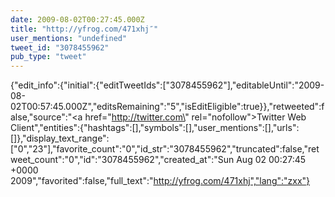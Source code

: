 ```yaml
---
date: 2009-08-02T00:27:45.000Z
title: "http://yfrog.com/471xhj″"
user_mentions: "undefined"
tweet_id: "3078455962"
pub_type: "tweet"
---
```

{"edit_info":{"initial":{"editTweetIds":["3078455962"],"editableUntil":"2009-08-02T00:57:45.000Z","editsRemaining":"5","isEditEligible":true}},"retweeted":false,"source":"<a href=\"http://twitter.com\" rel=\"nofollow\">Twitter Web Client</a>","entities":{"hashtags":[],"symbols":[],"user_mentions":[],"urls":[]},"display_text_range":["0","23"],"favorite_count":"0","id_str":"3078455962","truncated":false,"retweet_count":"0","id":"3078455962","created_at":"Sun Aug 02 00:27:45 +0000 2009","favorited":false,"full_text":"http://yfrog.com/471xhj","lang":"zxx"}
